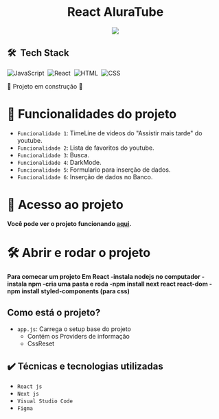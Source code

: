 

<h1 align="center"> React AluraTube </h1>
<p align="center">
<img src="https://img.shields.io/github/license/Daniela-Costa-Ada/React_alura_tube"/>
</p>

## 🛠 &nbsp;Tech Stack

![JavaScript](https://img.shields.io/badge/-JavaScript-05122A?style=flat&logo=javascript)&nbsp;
![React](https://img.shields.io/badge/-React-05122A?style=flat&logo=react)&nbsp;
![HTML](https://img.shields.io/badge/-HTML-05122A?style=flat&logo=HTML5)&nbsp;
![CSS](https://img.shields.io/badge/-CSS-05122A?style=flat&logo=CSS3&logoColor=1572B6)&nbsp;

:construction: Projeto em construção :construction:

# :hammer: Funcionalidades do projeto

- `Funcionalidade 1`: TimeLine de videos do "Assistir mais tarde" do youtube.
- `Funcionalidade 2`: Lista de favoritos do youtube.
- `Funcionalidade 3`: Busca. 
- `Funcionalidade 4`: DarkMode.
- `Funcionalidade 5`: Formulario para inserção de dados.
- `Funcionalidade 6`: Inserção de dados no Banco.

# 📁 Acesso ao projeto

**Você pode ver o projeto funcionando [aqui](https://react-alura-tube.vercel.app/).**

# 🛠️ Abrir e rodar o projeto

**Para comecar um projeto Em React
-instala nodejs no computador
-instala npm
-cria uma pasta e roda 
-npm install next react react-dom
-npm install styled-components (para css)**
## Como está o projeto?
- `app.js`: Carrega o setup base do projeto
  - Contém os Providers de informação
  - CssReset

## ✔️ Técnicas e tecnologias utilizadas

- ``React js``
- ``Next js``
- ``Visual Studio Code``
- ``Figma``

